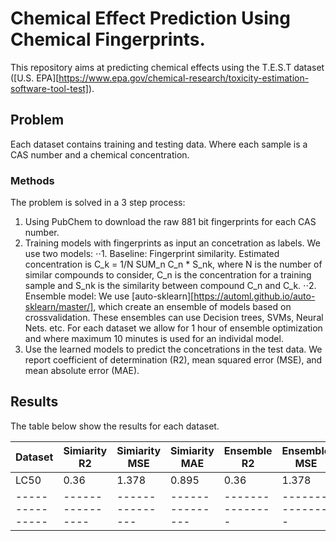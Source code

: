 

# Chemical Effect Prediction Using Chemical Fingerprints.
This repository aims at predicting chemical effects using the T.E.S.T dataset ([U.S. EPA][https://www.epa.gov/chemical-research/toxicity-estimation-software-tool-test]).

## Problem
Each dataset contains training and testing data. Where each sample is a CAS number and a chemical concentration. 

### Methods
The problem is solved in a 3 step process:
1. Using PubChem to download the raw 881 bit fingerprints for each CAS number. 
2. Training models with fingerprints as input an concetration as labels. We use two models:
⋅⋅1. Baseline: Fingerprint similarity. Estimated concentration is C_k = 1/N SUM_n C_n * S_nk, where N is the number of similar compounds to consider, C_n is the concentration for a training sample and S_nk is the similarity between compound C_n and C_k. 
⋅⋅2. Ensemble model: We use [auto-sklearn][https://automl.github.io/auto-sklearn/master/], which create an ensemble of models based on crossvalidation. These ensembles can use Decision trees, SVMs, Neural Nets. etc. For each dataset we allow for 1 hour of ensemble optimization and where maximum 10 minutes is used for an individal model.  
3. Use the learned models to predict the concetrations in the test data. We report coefficient of determination (R2), mean squared error (MSE), and mean absolute error (MAE). 

## Results
The table below show the results for each dataset.

|Dataset|Simiarity R2|Simiarity MSE|Simiarity MAE|Ensemble R2|Ensemble MSE|Ensemble MAE|
|---------------|----------------|---------------|---------------|---------------|---------------|---------------|
|LC50|0.36|1.378|0.895|0.36|1.378|0.895|
|---------------|----------------|---------------|---------------|---------------|---------------|---------------|
